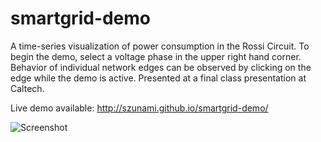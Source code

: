 smartgrid-demo
==============

A time-series visualization of power consumption in the Rossi Circuit. To begin the demo, select a voltage phase in the upper right hand corner. Behavior of individual network edges can be observed by clicking on the edge while the demo is active. Presented at a final class presentation at Caltech.

Live demo available: http://szunami.github.io/smartgrid-demo/

![Screenshot](https://raw.githubusercontent.com/szunami/smartgrid-demo/gh-pages/Screen%20Shot%202018-04-11%20at%2011.38.17%20AM.png)
